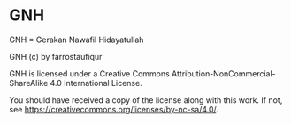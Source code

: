 # GNH
GNH = Gerakan Nawafil Hidayatullah

GNH (c) by farrostaufiqur

GNH is licensed under a
Creative Commons Attribution-NonCommercial-ShareAlike 4.0 International License.

You should have received a copy of the license along with this
work. If not, see <https://creativecommons.org/licenses/by-nc-sa/4.0/>.
